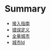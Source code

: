 # Summary

* [接入指南](README.md)
* [错误定义](cuo-wu-ding-yi.md)
* [全量城市](quan-liang-cheng-shi.md)
* [城市Id](cheng-shi-id.md)

